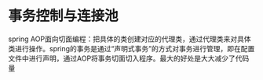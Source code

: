 # 事务控制与连接池

spring AOP面向切面编程：把具体的类创建对应的代理类，通过代理类来对具体类进行操作。spring的事务是通过“声明式事务”的方式对事务进行管理，即在配置文件中进行声明，通过AOP将事务切面切入程序。最大的好处是大大减少了代码量

